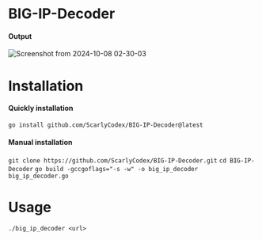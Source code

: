 # BIG-IP-Decoder
#### Output
![Screenshot from 2024-10-08 02-30-03](https://github.com/user-attachments/assets/bbc9b98c-0c85-459b-8e1b-9f683696daf3)
# Installation
#### Quickly installation
`go install github.com/ScarlyCodex/BIG-IP-Decoder@latest`
#### Manual installation
`git clone https://github.com/ScarlyCodex/BIG-IP-Decoder.git`
`cd BIG-IP-Decoder`
`go build -gccgoflags="-s -w" -o big_ip_decoder big_ip_decoder.go`
# Usage
`./big_ip_decoder <url>`
